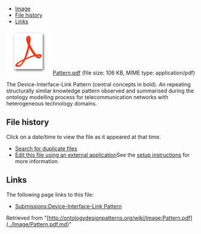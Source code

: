 * [Image](../Image/Pattern.pdf.md#file)
* [File history](../Image/Pattern.pdf.md#filehistory)
* [Links](../Image/Pattern.pdf.md#filelinks)

[![](../skins/common/images/icons/fileicon-pdf.png)](../Image/Pattern.pdf.md "Pattern.pdf")
[Pattern.pdf](../images/1/1b/Pattern.pdf "Pattern.pdf")‎  (file size: 106 KB, MIME type: application/pdf)




The Device-Interface-Link Pattern (central concepts in bold). An repeating structurally similar knowledge pattern observed and summarised during the ontology modelling process for telecommunication networks with heterogeneous technology domains.




## File history

Click on a date/time to view the file as it appeared at that time.



  
* [Search for duplicate files](http://ontologydesignpatterns.org/wiki/Special:FileDuplicateSearch/Pattern.pdf "Special:FileDuplicateSearch/Pattern.pdf")
* [Edit this file using an external application](http://ontologydesignpatterns.org/wiki/index.php?title=Image:Pattern.pdf&action=edit&externaledit=true&mode=file "Image:Pattern.pdf")See the [setup instructions](http://www.mediawiki.org/wiki/Manual:External_editors "http://www.mediawiki.org/wiki/Manual:External_editors") for more information.

## Links



The following page links to this file:


* [Submissions:Device-Interface-Link Pattern](../Submissions/Device-Interface-Link_Pattern.md "Submissions:Device-Interface-Link Pattern")


Retrieved from "[http://ontologydesignpatterns.org/wiki/Image:Pattern.pdf](../Image/Pattern.pdf.md)"